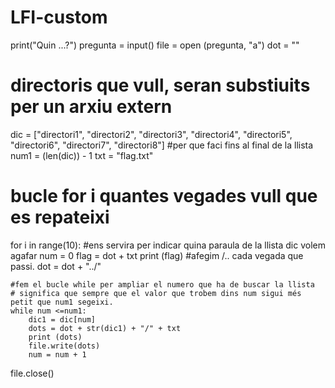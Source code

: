 # LFI-custom


print("Quin ...?")
pregunta = input()
file = open (pregunta, "a")
dot = ""
# directoris que vull, seran substiuits per un arxiu extern
dic = ["directori1", "directori2", "directori3", "directori4", "directori5", "directori6", "directori7", "directori8"]
#per que faci fins al final de la llista
num1 = (len(dic)) - 1
txt = "flag.txt"
# bucle for i quantes vegades vull que es repateixi
for i in range(10):
    #ens servira per indicar quina paraula de la llista dic volem agafar
    num = 0
    flag = dot + txt 
    print (flag)
    #afegim /.. cada vegada que passi.
    dot = dot + "../"

    #fem el bucle while per ampliar el numero que ha de buscar la llista 
    # significa que sempre que el valor que trobem dins num sigui més petit que num1 segeixi.
    while num <=num1:
        dic1 = dic[num]
        dots = dot + str(dic1) + "/" + txt
        print (dots)
        file.write(dots)
        num = num + 1
file.close()
